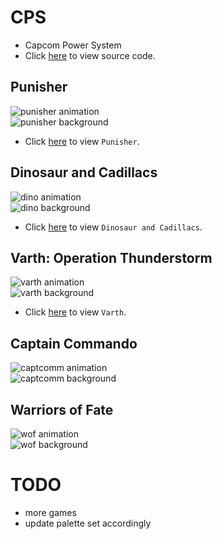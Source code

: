 # CPS
* Capcom Power System
* Click [here](https://github.com/bombzj/arcade-sprite-viewer/tree/master/cps) to view source code.</p>
## Punisher
![punisher animation](https://bombzj.github.io/arcade-sprite-viewer/res/punisheranim.gif)<br/>
![punisher background](https://bombzj.github.io/arcade-sprite-viewer/res/punishermap.png)<br/>

* Click [here](https://bombzj.github.io/arcade-sprite-viewer/viewer.html?punisher) to view `Punisher`.

## Dinosaur and Cadillacs
![dino animation](https://bombzj.github.io/arcade-sprite-viewer/res/animdino.gif)<br/>
![dino background](https://bombzj.github.io/arcade-sprite-viewer/res/mapdino.png)<br/>

* Click [here](https://bombzj.github.io/arcade-sprite-viewer/viewer.html?dino) to view `Dinosaur and Cadillacs`.

## Varth: Operation Thunderstorm
![varth animation](https://bombzj.github.io/arcade-sprite-viewer/res/animvarth.gif)<br/>
![varth background](https://bombzj.github.io/arcade-sprite-viewer/res/mapvarth.png)<br/>

* Click [here](https://bombzj.github.io/arcade-sprite-viewer/viewer.html?varth) to view `Varth`.

## Captain Commando
![captcomm animation](https://bombzj.github.io/arcade-sprite-viewer/res/animcapt.gif)<br/>
![captcomm background](https://bombzj.github.io/arcade-sprite-viewer/res/mapcapt.png)<br/>

## Warriors of Fate
![wof animation](https://bombzj.github.io/arcade-sprite-viewer/res/animwof.gif)<br/>
![wof background](https://bombzj.github.io/arcade-sprite-viewer/res/mapwof.png)<br/>

# TODO
* more games
* update palette set accordingly